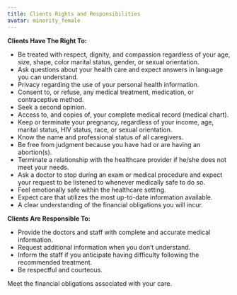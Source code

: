 ```yaml
---
title: Clients Rights and Responsibilities
avatar: minority_female
---
```


**Clients Have The Right To:**

- Be treated with respect, dignity, and compassion regardless of your
  age, size, shape, color marital status, gender, or sexual orientation.
- Ask questions about your health care and expect answers in language
  you can understand.
- Privacy regarding the use of your personal health information.
- Consent to, or refuse, any medical treatment, medication, or
  contraceptive method.
- Seek a second opinion.
- Access to, and copies of, your complete medical record (medical
  chart).
- Keep or terminate your pregnancy, regardless of your income, age,
  marital status, HIV status, race, or sexual orientation.
- Know the name and professional status of all caregivers.
- Be free from judgment because you have had or are having an
  abortion(s).
- Terminate a relationship with the healthcare provider if he/she does
  not meet your needs.
- Ask a doctor to stop during an exam or medical procedure and expect
  your request to be listened to whenever medically safe to do so.
- Feel emotionally safe within the healthcare setting.
- Expect care that utilizes the most up-to-date information available.
- A clear understanding of the financial obligations you will incur.


**Clients Are Responsible To:**

- Provide the doctors and staff with complete and accurate medical
  information.
- Request additional information when you don’t understand.
- Inform the staff if you anticipate having difficulty following the
  recommended treatment.
- Be respectful and courteous.

Meet the financial obligations associated with your care.

